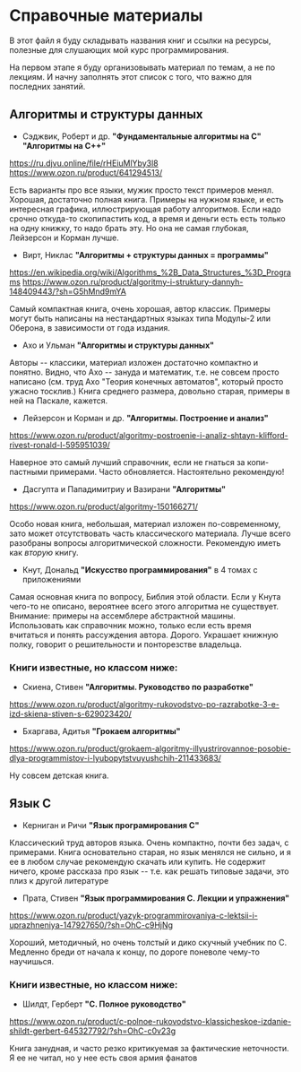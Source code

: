 # Справочные материалы

В этот файл я буду складывать названия книг и ссылки на ресурсы, полезные для слушающих мой курс программирования.

На первом этапе я буду организовывать материал по темам, а не по лекциям. И начну заполнять этот список с того, что важно для последних занятий.

## Алгоритмы и структуры данных
* Сэджвик, Роберт и др.
**"Фундаментальные алгоритмы на С"
"Алгоритмы на C++"**

https://ru.djvu.online/file/rHEiuMlYby3l8
https://www.ozon.ru/product/641294513/

Eсть варианты про все языки, мужик просто текст примеров менял. Хорошая, достаточно полная книга. Примеры на нужном языке, и есть интересная графика, иллюстрирующая работу алгоритмов.
Если надо срочно откуда-то скопипастить код, а время и деньги есть есть только на одну книжку, то надо брать эту. Но она не самая глубокая, Лейзерсон и Корман лучше.
* Вирт, Никлас **"Алгоритмы + структуры данных = программы"**

https://en.wikipedia.org/wiki/Algorithms_%2B_Data_Structures_%3D_Programs
https://www.ozon.ru/product/algoritmy-i-struktury-dannyh-148409443/?sh=G5hMnd9mYA

Самый компактная книга, очень хорошая, автор классик. Примеры могут быть написаны на нестандартных языках типа Модулы-2 или Оберона, в зависимости от года издания.
* Ахо и Ульман
**"Алгоритмы и структуры данных"**

Авторы -- классики, материал изложен достаточно компактно и понятно. Видно, что Ахо -- зануда и математик, т.е. не совсем просто написано (см. труд Ахо "Теория конечных автоматов", который просто ужасно тосклив.)
Книга среднего размера, довольно старая, примеры в ней на Паскале, кажется.
* Лейзерсон и Корман и др.
**"Алгоритмы. Построение и анализ"**

https://www.ozon.ru/product/algoritmy-postroenie-i-analiz-shtayn-klifford-rivest-ronald-l-595951039/

Наверное это самый лучший справочник, если не гнаться за копи-пастными примерами. Часто обновляется. Настоятельно рекомендую!
* Дасгупта и Пападимитриу и Вазирани **"Алгоритмы"**

https://www.ozon.ru/product/algoritmy-150166271/

Особо новая книга, небольшая, материал изложен по-современному, зато может отсутствовать часть классического материала. Лучше всего разобраны вопросы алгоритмической сложности.
Рекомендую иметь как _вторую_ книгу.
* Кнут, Дональд
**"Искусство программирования"** в 4 томах с приложениями

Самая основная книга по вопросу, Библия этой области. Если у Кнута чего-то не описано, вероятнее всего этого алгоритма не существует. Внимание: примеры на ассемблере абстрактной машины.
Использовать как справочник можно, только если есть время вчитаться и понять рассуждения автора. Дорого. Украшает книжную полку, говорит о решительности и понторезстве владельца.

### Книги извеcтные, но классом ниже:

* Скиена, Стивен
**"Алгоритмы. Руководство по разработке"**

https://www.ozon.ru/product/algoritmy-rukovodstvo-po-razrabotke-3-e-izd-skiena-stiven-s-629023420/
* Бхаргава, Адитья
**"Грокаем алгоритмы"**

https://www.ozon.ru/product/grokaem-algoritmy-illyustrirovannoe-posobie-dlya-programmistov-i-lyubopytstvuyushchih-211433683/

Ну совсем детская книга.

## Язык С

* Керниган и Ричи
**"Язык програмирования С"**

Классический труд авторов языка. Очень компактно, почти без задач, с примерами. Книга основательно старая, но язык менялся не сильно, и я ее в любом случае рекомендую скачать или купить.
Не содержит ничего, кроме рассказа про язык -- т.е. как решать типовые задачи, это плиз к другой литературе
* Прата, Стивен
**"Язык программирования C. Лекции и упражнения"**

https://www.ozon.ru/product/yazyk-programmirovaniya-c-lektsii-i-uprazhneniya-147927650/?sh=OhC-c9HjNg

Хороший, методичный, но очень толстый и дико скучный учебник по С. Медленно бреди от начала к концу, по дороге поневоле чему-то научишься.

### Книги известные, но классом ниже:

* Шилдт, Герберт
**"С. Полное руководство"**

https://www.ozon.ru/product/c-polnoe-rukovodstvo-klassicheskoe-izdanie-shildt-gerbert-645327792/?sh=OhC-c0v23g

Книга занудная, и часто резко критикуемая за фактические неточности. Я ее не читал, но у нее есть своя армия фанатов
